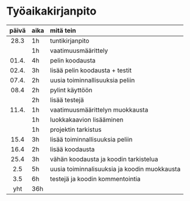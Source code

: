 # Työaikakirjanpito

| päivä | aika | mitä tein  |
| :----:|:-----| :-----|
| 28.3  | 1h   | tuntikirjanpito|
|       | 1h   | vaatimuusmäärittely|
| 01.4. | 4h   | pelin koodausta|
| 02.4. | 3h   | lisää pelin koodausta + testit|
| 07.4. | 2h   | uusia toiminnallisuuksia peliin|
| 08.4  | 2h   | pylint käyttöön|
|       | 2h   | lisää testejä|
| 11.4. | 1h   | vaatimuusmäärittelyn muokkausta|
|       | 1h   | luokkakaavion lisääminen|
|       | 1h   | projektin tarkistus|
| 15.4  | 3h   | lisää toiminnallisuuksia peliin|
| 16.4  | 2h   | lisää koodausta|
| 25.4  | 3h   | vähän koodausta ja koodin tarkistelua|
| 2.5   | 5h   | uusia toiminnalisuuksia ja koodin muokkausta|
| 3.5   | 6h   | testejä ja koodin kommentointia|
| yht   | 36h  | |
